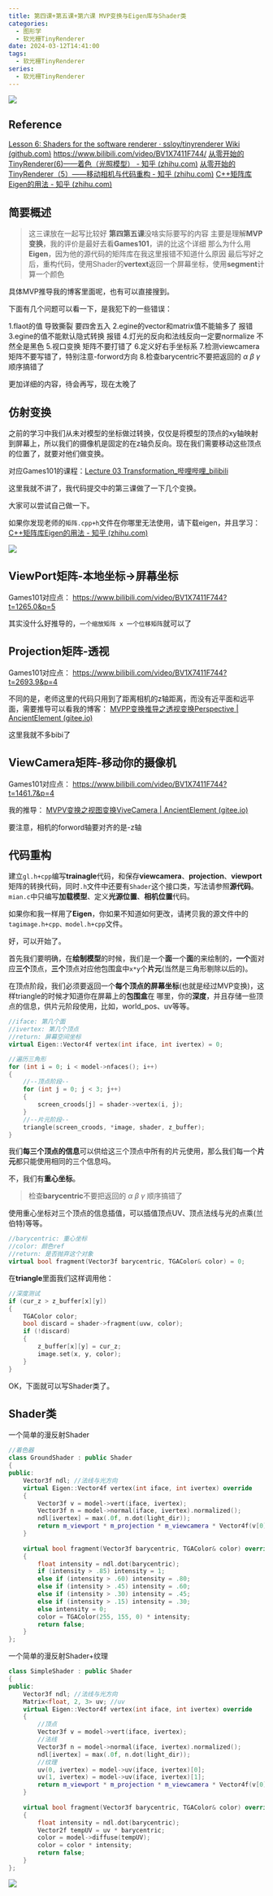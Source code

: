 ```yaml
---
title: 第四课+第五课+第六课 MVP变换与Eigen库与Shader类
categories:
  - 图形学
  - 软光栅TinyRenderer
date: 2024-03-12T14:41:00
tags:
  - 软光栅TinyRenderer
series:
  - 软光栅TinyRenderer
---
```

![](/images/posts/Pasted%20image%2020240312151201.png)
<!--more-->
## Reference

[Lesson 6: Shaders for the software renderer · ssloy/tinyrenderer Wiki (github.com)](https://github.com/ssloy/tinyrenderer/wiki/Lesson-6:-Shaders-for-the-software-renderer)
https://www.bilibili.com/video/BV1X7411F744/
[从零开始的TinyRenderer(6)——着色（光照模型） - 知乎 (zhihu.com)](https://zhuanlan.zhihu.com/p/642944600)
[从零开始的TinyRenderer（5）——移动相机与代码重构 - 知乎 (zhihu.com)](https://zhuanlan.zhihu.com/p/639983888)
[C++矩阵库Eigen的用法 - 知乎 (zhihu.com)](https://zhuanlan.zhihu.com/p/414383770)
## 简要概述

> 这三课放在一起写比较好
> **第四第五课**没啥实际要写的内容
> 主要是理解**MVP变换**，我的评价是最好去看**Games101**，讲的比这个详细
> 那么为什么用**Eigen**，因为他的源代码的矩阵库在我这里报错不知道什么原因
> 最后写好之后，重构代码，使用Shader的**vertext**返回一个屏幕坐标，使用**segment**计算一个颜色

具体MVP推导我的博客里面呢，也有可以直接搜到。

下面有几个问题可以看一下，是我犯下的一些错误：

1.flaot的值 导致撕裂 要四舍五入
2.egine的vector和matrix值不能输多了 报错
3.egine的值不能默认隐式转换 报错
4.灯光的反向和法线反向一定要normalize 不然全是黑色
5.视口变换 矩阵不要打错了
6.定义好右手坐标系
7.检测viewcamera矩阵不要写错了，特别注意-forword方向
8.检查barycentric不要把返回的 $\alpha$ $\beta$ $\gamma$ 顺序搞错了   

更加详细的内容，待会再写，现在太晚了

## 仿射变换

之前的学习中我们从未对模型的坐标做过转换，仅仅是将模型的顶点的xy轴映射到屏幕上，所以我们的摄像机是固定的在z轴负反向。现在我们需要移动这些顶点的位置了，就要对他们做变换。

对应Games101的课程：[Lecture 03 Transformation_哔哩哔哩_bilibili](https://www.bilibili.com/video/BV1X7411F744?p=3&vd_source=0facd4aab4af4ac2b725f78a049c12b0)

这里我就不讲了，我代码提交中的第三课做了一下几个变换。

大家可以尝试自己做一下。

如果你发现老师的`矩阵.cpp+h`文件在你哪里无法使用，请下载eigen，并且学习：[C++矩阵库Eigen的用法 - 知乎 (zhihu.com)](https://zhuanlan.zhihu.com/p/414383770)

![](/images/posts/Pasted%20image%2020240312141404.png)

## ViewPort矩阵-本地坐标->屏幕坐标

Games101对应点：
https://www.bilibili.com/video/BV1X7411F744?t=1265.0&p=5

其实没什么好推导的，`一个缩放矩阵 x 一个位移矩阵`就可以了
## Projection矩阵-透视

Games101对应点：
https://www.bilibili.com/video/BV1X7411F744?t=2693.9&p=4

不同的是，老师这里的代码只用到了距离相机的z轴距离，而没有近平面和远平面，需要推导可以看我的博客：
[MVPP变换推导之透视变换Perspective | AncientElement (gitee.io)](https://ancientelement.gitee.io/2024/03/09/%E9%9A%8F%E6%89%8B%E8%AE%B0/MVPP%E5%8F%98%E6%8D%A2%E6%8E%A8%E5%AF%BC%E4%B9%8B%E9%80%8F%E8%A7%86%E5%8F%98%E6%8D%A2Perspective/)

这里我就不多bibi了
## ViewCamera矩阵-移动你的摄像机


Games101对应点：
https://www.bilibili.com/video/BV1X7411F744?t=1461.7&p=4

我的推导：
[MVPV变换之视图变换ViveCamera | AncientElement (gitee.io)](https://ancientelement.gitee.io/2024/03/09/%E9%9A%8F%E6%89%8B%E8%AE%B0/MVPV%E5%8F%98%E6%8D%A2%E4%B9%8B%E8%A7%86%E5%9B%BE%E5%8F%98%E6%8D%A2ViveCamera/)

要注意，相机的forword轴要对齐的是-z轴

## 代码重构

建立`gl.h+cpp`编写**trainagle**代码，和保存**viewcamera**、**projection**、**viewport**矩阵的转换代码，同时`.h`文件中还要有`Shader`这个接口类，写法请参照**源代码**。
`mian.c`中只编写**加载模型**、定义**光源位置**、**相机位置**代码。

如果你和我一样用了**Eigen**，你如果不知道如何更改，请拷贝我的源文件中的`tagimage.h+cpp、model.h+cpp`文件。

好，可以开始了。

首先我们要明确，在**绘制模型**的时候，我们是一个**面**一个**面**的来绘制的，**一个**面对应**三个**顶点，**三个**顶点对应他包围盒中`x*y`个**片元**(当然是三角形剔除以后的)。

在顶点阶段，我们必须要返回一个**每个顶点的屏幕坐标**(也就是经过MVP变换)，这样triangle的时候才知道你在屏幕上的**包围盒**在
哪里，你的**深度**，并且存储一些顶点的信息，供片元阶段使用，比如，world_pos、uv等等。

```C++
//iface: 第几个面  
//ivertex: 第几个顶点  
//return: 屏幕空间坐标  
virtual Eigen::Vector4f vertex(int iface, int ivertex) = 0;
```

```C++
//遍历三角形  
for (int i = 0; i < model->nfaces(); i++)  
{  
    //--顶点阶段--  
    for (int j = 0; j < 3; j++)  
    {  
        screen_croods[j] = shader->vertex(i, j);  
    }  
    //--片元阶段--  
    triangle(screen_croods, *image, shader, z_buffer);  
}
```

我们**每三个顶点的信息**可以供给这三个顶点中所有的片元使用，那么我们每一个**片元**都只能使用相同的三个信息吗。

不，我们有**重心坐标**。

>检查**barycentric**不要把返回的 $\alpha$ $\beta$ $\gamma$ 顺序搞错了   

使用重心坐标对三个顶点的信息插值，可以插值顶点UV、顶点法线与光的点乘(兰伯特)等等。

```C++
//barycentric: 重心坐标  
//color: 颜色ref  
//return: 是否抛弃这个对象  
virtual bool fragment(Vector3f barycentric, TGAColor& color) = 0;
```

在**triangle**里面我们这样调用他：

```C++
//深度测试  
if (cur_z > z_buffer[x][y])  
{  
    TGAColor color;  
    bool discard = shader->fragment(uvw, color);  
    if (!discard)  
    {  
        z_buffer[x][y] = cur_z;  
        image.set(x, y, color);  
    }  
}
```

OK，下面就可以写Shader类了。

## Shader类

一个简单的漫反射Shader

```C++
//着色器  
class GroundShader : public Shader  
{  
public:  
    Vector3f ndl; //法线与光方向  
    virtual Eigen::Vector4f vertex(int iface, int ivertex) override  
    {  
        Vector3f v = model->vert(iface, ivertex);  
        Vector3f n = model->normal(iface, ivertex).normalized();  
        ndl[ivertex] = max(.0f, n.dot(light_dir));  
        return m_viewport * m_projection * m_viewcamera * Vector4f(v[0], v[1], v[2], 1.);  
    }  
  
    virtual bool fragment(Vector3f barycentric, TGAColor& color) override  
    {  
        float intensity = ndl.dot(barycentric);  
        if (intensity > .85) intensity = 1;  
        else if (intensity > .60) intensity = .80;  
        else if (intensity > .45) intensity = .60;  
        else if (intensity > .30) intensity = .45;  
        else if (intensity > .15) intensity = .30;  
        else intensity = 0;  
        color = TGAColor(255, 155, 0) * intensity;  
        return false;  
    }  
};
```

一个简单的漫反射Shader+纹理

```C++
class SimpleShader : public Shader  
{  
public:  
    Vector3f ndl; //法线与光方向  
    Matrix<float, 2, 3> uv; //uv  
    virtual Eigen::Vector4f vertex(int iface, int ivertex) override  
    {  
        //顶点  
        Vector3f v = model->vert(iface, ivertex);  
        //法线  
        Vector3f n = model->normal(iface, ivertex).normalized();  
        ndl[ivertex] = max(.0f, n.dot(light_dir));  
        //纹理  
        uv(0, ivertex) = model->uv(iface, ivertex)[0];  
        uv(1, ivertex) = model->uv(iface, ivertex)[1];  
        return m_viewport * m_projection * m_viewcamera * Vector4f(v[0], v[1], v[2], 1.);  
    }  
  
    virtual bool fragment(Vector3f barycentric, TGAColor& color) override  
    {  
        float intensity = ndl.dot(barycentric);  
        Vector2f tempUV = uv * barycentric;  
        color = model->diffuse(tempUV);  
        color = color * intensity;  
        return false;  
    }  
};
```

![](/images/posts/Pasted%20image%2020240312135033.png)